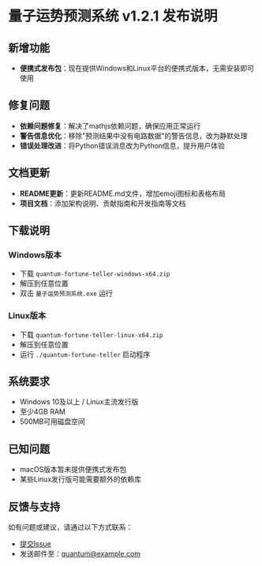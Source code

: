 # 量子运势预测系统 v1.2.1 发布说明

## 新增功能
- **便携式发布包**：现在提供Windows和Linux平台的便携式版本，无需安装即可使用

## 修复问题
- **依赖问题修复**：解决了mathjs依赖问题，确保应用正常运行
- **警告信息优化**：移除"预测结果中没有电路数据"的警告信息，改为静默处理
- **错误处理改进**：将Python错误消息改为Python信息，提升用户体验

## 文档更新
- **README更新**：更新README.md文件，增加emoji图标和表格布局
- **项目文档**：添加架构说明、贡献指南和开发指南等文档

## 下载说明

### Windows版本
- 下载 `quantum-fortune-teller-windows-x64.zip`
- 解压到任意位置
- 双击 `量子运势预测系统.exe` 运行

### Linux版本
- 下载 `quantum-fortune-teller-linux-x64.zip`
- 解压到任意位置
- 运行 `./quantum-fortune-teller` 启动程序

## 系统要求
- Windows 10及以上 / Linux主流发行版
- 至少4GB RAM
- 500MB可用磁盘空间

## 已知问题
- macOS版本暂未提供便携式发布包
- 某些Linux发行版可能需要额外的依赖库

## 反馈与支持
如有问题或建议，请通过以下方式联系：
- [提交Issue](https://github.com/silenson/quantum-fortune-teller/issues)
- 发送邮件至：quantum@example.com 